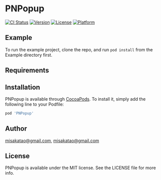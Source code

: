 # PNPopup

[![CI Status](https://img.shields.io/travis/misakatao@gmail.com/PNPopup.svg?style=flat)](https://travis-ci.org/misakatao@gmail.com/PNPopup)
[![Version](https://img.shields.io/cocoapods/v/PNPopup.svg?style=flat)](https://cocoapods.org/pods/PNPopup)
[![License](https://img.shields.io/cocoapods/l/PNPopup.svg?style=flat)](https://cocoapods.org/pods/PNPopup)
[![Platform](https://img.shields.io/cocoapods/p/PNPopup.svg?style=flat)](https://cocoapods.org/pods/PNPopup)

## Example

To run the example project, clone the repo, and run `pod install` from the Example directory first.

## Requirements

## Installation

PNPopup is available through [CocoaPods](https://cocoapods.org). To install
it, simply add the following line to your Podfile:

```ruby
pod 'PNPopup'
```

## Author

misakatao@gmail.com, misakatao@gmail.com

## License

PNPopup is available under the MIT license. See the LICENSE file for more info.
